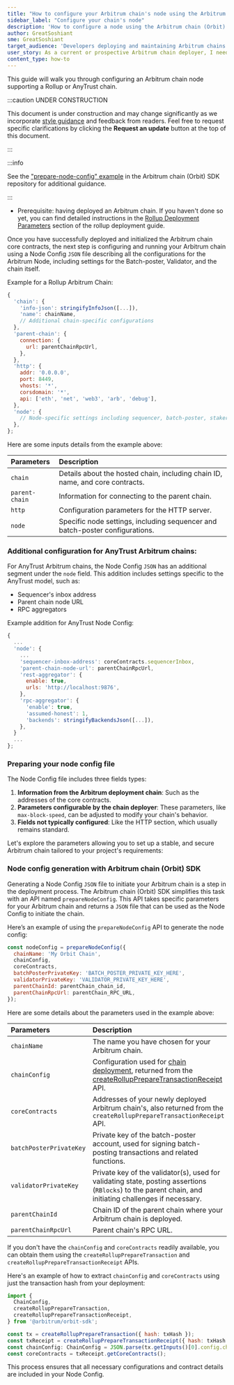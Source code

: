 ```yaml
---
title: "How to configure your Arbitrum chain's node using the Arbitrum chain (Orbit) SDK"
sidebar_label: "Configure your chain's node"
description: 'How to configure a node using the Arbitrum chain (Orbit) SDK'
author: GreatSoshiant
sme: GreatSoshiant
target_audience: 'Developers deploying and maintaining Arbitrum chains.'
user_story: As a current or prospective Arbitrum chain deployer, I need to understand how to configure a node using the Arbitrum chain (Orbit) SDK.
content_type: how-to
---
```


This guide will walk you through configuring an Arbitrum chain node supporting a <a data-quicklook-from="arbitrum-rollup-chain">Rollup</a> or <a data-quicklook-from="arbitrum-anytrust-chain">AnyTrust</a> chain.

:::caution UNDER CONSTRUCTION

This document is under construction and may change significantly as we incorporate [style guidance](/for-devs/contribute#document-type-conventions) and feedback from readers. Feel free to request specific clarifications by clicking the **Request an update** button at the top of this document.

:::

:::info

See the ["prepare-node-config" example](https://github.com/OffchainLabs/arbitrum-orbit-sdk/tree/main/examples/prepare-node-config) in the Arbitrum chain (Orbit) SDK repository for additional guidance.

:::

- Prerequisite: having deployed an Arbitrum chain. If you haven't done so yet, you can find detailed instructions in the [Rollup Deployment Parameters](/launch-arbitrum-chain/03-deploy-an-arbitrum-chain/02-deploying-rollup-chain.md) section of the rollup deployment guide.

Once you have successfully deployed and initialized the Arbitrum chain core contracts, the next step is configuring and running your Arbitrum chain using a Node Config `JSON` file describing all the configurations for the Arbitrum Node, including settings for the Batch-poster, Validator, and the chain itself.

Example for a Rollup Arbitrum Chain:

```js
{
  'chain': {
    'info-json': stringifyInfoJson([...]),
    'name': chainName,
    // Additional chain-specific configurations
  },
  'parent-chain': {
    connection: {
      url: parentChainRpcUrl,
    },
  },
  'http': {
    addr: '0.0.0.0',
    port: 8449,
    vhosts: '*',
    corsdomain: '*',
    api: ['eth', 'net', 'web3', 'arb', 'debug'],
  },
  'node': {
    // Node-specific settings including sequencer, batch-poster, staker configurations
  },
};
```

Here are some inputs details from the example above:

| Parameters     | Description                                                                   |
| :------------- | :---------------------------------------------------------------------------- |
| `chain`        | Details about the hosted chain, including chain ID, name, and core contracts. |
| `parent-chain` | Information for connecting to the parent chain.                               |
| `http`         | Configuration parameters for the HTTP server.                                 |
| `node`         | Specific node settings, including sequencer and batch-poster configurations.  |

### Additional configuration for AnyTrust Arbitrum chains:

For AnyTrust Arbitrum chains, the Node Config `JSON` has an additional segment under the `node` field. This addition includes settings specific to the AnyTrust model, such as:

- Sequencer's inbox address
- Parent chain node URL
- RPC aggregators

Example addition for AnyTrust Node Config:

```js
{
  ...
  'node': {
    ...
    'sequencer-inbox-address': coreContracts.sequencerInbox,
    'parent-chain-node-url': parentChainRpcUrl,
    'rest-aggregator': {
      enable: true,
      urls: 'http://localhost:9876',
    },
    'rpc-aggregator': {
      'enable': true,
      'assumed-honest': 1,
      'backends': stringifyBackendsJson([...]),
    },
  }
  ...
};
```

### Preparing your node config file

The Node Config file includes three fields types:

1. **Information from the Arbitrum deployment chain**: Such as the addresses of the core contracts.
2. **Parameters configurable by the chain deployer**: These parameters, like `max-block-speed`, can be adjusted to modify your chain's behavior.
3. **Fields not typically configured**: Like the HTTP section, which usually remains standard.

Let's explore the parameters allowing you to set up a stable, and secure Arbitrum chain tailored to your project's requirements:

### Node config generation with Arbitrum chain (Orbit) SDK

Generating a Node Config `JSON` file to initiate your Arbitrum chain is a step in the deployment process. The Arbitrum chain (Orbit) SDK simplifies this task with an API named `prepareNodeConfig`. This API takes specific parameters for your Arbitrum chain and returns a `JSON` file that can be used as the Node Config to initiate the chain.

Here’s an example of using the `prepareNodeConfig` API to generate the node config:

```js
const nodeConfig = prepareNodeConfig({
  chainName: 'My Orbit Chain',
  chainConfig,
  coreContracts,
  batchPosterPrivateKey: 'BATCH_POSTER_PRIVATE_KEY_HERE',
  validatorPrivateKey: 'VALIDATOR_PRIVATE_KEY_HERE',
  parentChainId: parentChain_chain_id,
  parentChainRpcUrl: parentChain_RPC_URL,
});
```

Here are some details about the parameters used in the example above:

| Parameters                | Description                                                                                                                                                                                                                                                                 |
| :------------------------ | :-------------------------------------------------------------------------------------------------------------------------------------------------------------------------------------------------------------------------------------------------------------------------- |
| `chainName`               | The name you have chosen for your Arbitrum chain.                                                                                                                                                                                                                           |
| `chainConfig`             | Configuration used for [chain deployment](/launch-arbitrum-chain/03-deploy-an-arbitrum-chain/02-deploying-rollup-chain.md), returned from the [createRollupPrepareTransactionReceipt](/launch-arbitrum-chain/03-deploy-an-arbitrum-chain/02-deploying-rollup-chain.md) API. |
| `coreContracts`           | Addresses of your newly deployed Arbitrum chain's, also returned from the `createRollupPrepareTransactionReceipt` API.                                                                                                                                                      |
| `batchPosterPrivateKey  ` | Private key of the batch-poster account, used for signing batch-posting transactions and related functions.                                                                                                                                                                 |
| `validatorPrivateKey`     | Private key of the validator(s), used for validating state, posting assertions (`RBlocks`) to the parent chain, and initiating challenges if necessary.                                                                                                                     |
| `parentChainId`           | Chain ID of the parent chain where your Arbitrum chain is deployed.                                                                                                                                                                                                         |
| `parentChainRpcUrl`       | Parent chain's RPC URL.                                                                                                                                                                                                                                                     |

If you don't have the `chainConfig` and `coreContracts` readily available, you can obtain them using the `createRollupPrepareTransaction` and `createRollupPrepareTransactionReceipt` APIs.

Here's an example of how to extract `chainConfig` and `coreContracts` using just the transaction hash from your deployment:

```js
import {
  ChainConfig,
  createRollupPrepareTransaction,
  createRollupPrepareTransactionReceipt,
} from '@arbitrum/orbit-sdk';

const tx = createRollupPrepareTransaction({ hash: txHash });
const txReceipt = createRollupPrepareTransactionReceipt({ hash: txHash });
const chainConfig: ChainConfig = JSON.parse(tx.getInputs()[0].config.chainConfig);
const coreContracts = txReceipt.getCoreContracts();
```

This process ensures that all necessary configurations and contract details are included in your Node Config.
